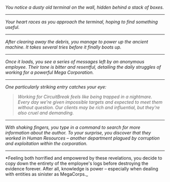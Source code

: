 
*You notice a dusty old terminal on the wall, hidden behind a stack of boxes.*

---

*Your heart races as you approach the terminal, hoping to find something useful.*

---

*After clearing away the debris, you manage to power up the ancient machine. It takes several tries before it finally boots up.*

---

*Once it loads, you see a series of messages left by an anonymous employee. Their tone is bitter and resentful, detailing the daily struggles of working for a powerful Mega Corporation.*

---

*One particularly striking entry catches your eye:*

>_Working for CircuitBreak feels like being trapped in a nightmare. Every day we're given impossible targets and expected to meet them without question. Our clients may be rich and influential, but they're also cruel and demanding._

---

*With shaking fingers, you type in a command to search for more information about the author. To your surprise, you discover that they worked in Human Resources – another department plagued by corruption and exploitation within the corporation.*

---

*Feeling both horrified and empowered by these revelations, you decide to copy down the entirety of the employee's logs before destroying the evidence forever. After all, knowledge is power – especially when dealing with entities as sinister as MegaCorps._